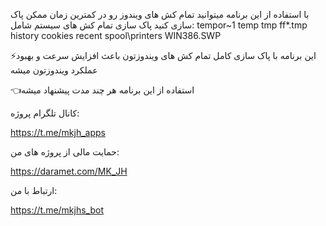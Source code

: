 با استفاده از این برنامه میتوانید تمام کش های ویندوز رو در کمترین زمان ممکن پاک سازی کنید
پاک سازی تمام کش های سیستم شامل:
tempor~1
temp
tmp
ff*.tmp
history
cookies
recent
spool\printers
WIN386.SWP

⚡️این برنامه با پاک سازی کامل تمام کش های ویندوزتون باعث افزایش سرعت و بهبود عملکرد ویندوزتون میشه

👈استفاده از این برنامه هر چند مدت پیشنهاد میشه
 

کانال تلگرام پروژه:

https://t.me/mkjh_apps

حمایت مالی از پروژه های من:

https://daramet.com/MK_JH

ارتباط با من:

https://t.me/mkjhs_bot
